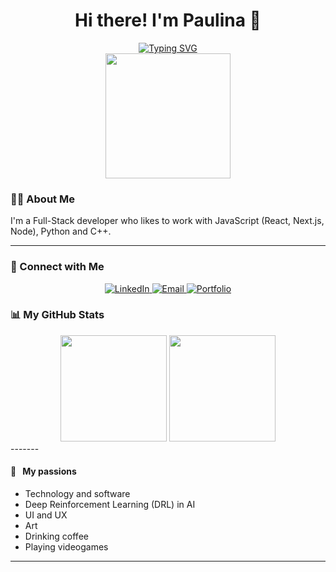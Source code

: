 <div align="center">
  <h1 align="center">Hi there! I'm Paulina 👋</h1>
  <a href="https://git.io/typing-svg"><img src="https://readme-typing-svg.herokuapp.com?font=Fira+Code&size=22&pause=1000&color=FFFFFF&center=true&vCenter=true&width=435&lines=;Computer+Science+Student;Developer" alt="Typing SVG" /></a>
</div>

<div align="center">
  <img src="https://media.giphy.com/media/v1.Y2lkPTc5MGI3NjExYnN6OW90MHNzcG8zaDBlNDh1dmVoc2I3bGYzMzU5cjFzZ3lvbXVqMSZlcD12MV9naWZzX3NlYXJjaCZjdD1n/3oKIPnAiaMCws8nOsE/giphy.gif" width="200"/>
</div>

### 👩‍💻 About Me

I'm a Full-Stack developer who likes to work with JavaScript (React, Next.js, Node), Python and C++. 

-------

### 🔗 Connect with Me

<p align="center">
  <a href="https://www.linkedin.com/in/paulina-mdz/" target="_blank">
    <img src="https://img.shields.io/badge/-LinkedIn-0077B5?style=for-the-badge&logo=linkedin&logoColor=white" alt="LinkedIn">
  </a>
   <a href="mailto:mdzpaulina@gmail.com" target="_blank">
    <img src="https://img.shields.io/badge/-Email-D14836?style=for-the-badge&logo=gmail&logoColor=white" alt="Email">
  </a>
  <a href="www.paulinamendez.com" target="_blank">
  <img src="https://img.shields.io/badge/-Portfolio-000000?style=for-the-badge&logo=vite&logoColor=white&text=Portfolio%20(WIP)" alt="Portfolio">
  </a>
</p>


### 📊 My GitHub Stats

<div align="center">
  <img height="170em" src="https://github-readme-stats.vercel.app/api?username=mdzpaulina&show_icons=true&theme=tokyonight&include_all_commits=true&count_private=true"/>
  <img height="170em" src="https://github-readme-stats.vercel.app/api/top-langs/?username=mdzpaulina&layout=compact&langs_count=8&theme=tokyonight"/>
</div>
-------

#### 💙 &nbsp;&nbsp;My passions

* Technology and software
* Deep Reinforcement Learning (DRL) in AI
* UI and UX
* Art
* Drinking coffee
* Playing videogames


-------
